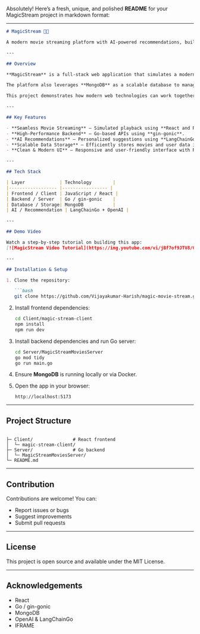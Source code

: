 Absolutely! Here’s a fresh, unique, and polished **README** for your MagicStream project in markdown format:

---

````markdown
# MagicStream 🎥✨

A modern movie streaming platform with AI-powered recommendations, built using cutting-edge web technologies.

---

## Overview  

**MagicStream** is a full-stack web application that simulates a modern movie streaming platform. It combines a **React-based frontend** for a smooth, interactive user interface, a **Go backend using gin-gonic** for high-performance API services, and an **AI recommendation engine** powered by **LangChainGo** and **OpenAI** to provide personalized movie suggestions.  

The platform also leverages **MongoDB** as a scalable database to manage movies, metadata, and user preferences efficiently.

This project demonstrates how modern web technologies can work together to create a high-performance, intelligent, and user-friendly streaming experience.

---

## Key Features

- **Seamless Movie Streaming** – Simulated playback using **React and React-Player**.
- **High-Performance Backend** – Go-based APIs using **gin-gonic**.
- **AI Recommendations** – Personalized suggestions using **LangChainGo** and **OpenAI**.
- **Scalable Data Storage** – Efficiently stores movies and user data in **MongoDB**.
- **Clean & Modern UI** – Responsive and user-friendly interface with React.

---

## Tech Stack

| Layer             | Technology        |
|------------------ |----------------- |
| Frontend / Client | JavaScript / React |
| Backend / Server  | Go / gin-gonic    |
| Database / Storage| MongoDB           |
| AI / Recommendation | LangChainGo + OpenAI |

---

## Demo Video

Watch a step-by-step tutorial on building this app:  
[![MagicStream Video Tutorial](https://img.youtube.com/vi/jBf7of9JTV8/0.jpg)](https://youtu.be/jBf7of9JTV8)

---

## Installation & Setup

1. Clone the repository:

   ```bash
   git clone https://github.com/Vijayakumar-Harish/magic-movie-stream.git
````

2. Install frontend dependencies:

   ```bash
   cd Client/magic-stream-client
   npm install
   npm run dev
   ```

3. Install backend dependencies and run Go server:

   ```bash
   cd Server/MagicStreamMoviesServer
   go mod tidy
   go run main.go
   ```

4. Ensure **MongoDB** is running locally or via Docker.

5. Open the app in your browser:

   ```
   http://localhost:5173
   ```

---

## Project Structure

```

├─ Client/               # React frontend
│  └─ magic-stream-client/
├─ Server/               # Go backend
│  └─ MagicStreamMoviesServer/
└─ README.md
```

---

## Contribution

Contributions are welcome! You can:

* Report issues or bugs
* Suggest improvements
* Submit pull requests

---

## License

This project is open source and available under the MIT License.

---

## Acknowledgements

* React
* Go / gin-gonic
* MongoDB
* OpenAI & LangChainGo
* IFRAME

```

